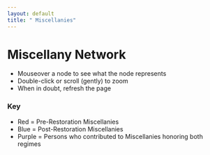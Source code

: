 ```yaml
---
layout: default
title: " Miscellanies"
---
```


# Miscellany Network
- Mouseover a node to see what the node represents
- Double-click or scroll (gently) to zoom
- When in doubt, refresh the page

### Key
- Red = Pre-Restoration Miscellanies
- Blue = Post-Restoration Miscellanies
- Purple = Persons who contributed to Miscellanies honoring both regimes

<style>
div.network {
	font-family: "Helvetica Neue", Helvetica, Arial, sans-serif;
}
.node {
  stroke: #fff;
  stroke-width: 1.5px;
}

.link {
  stroke: #999;
  stroke-opacity: .6;
}
</style>
<script src="http://d3js.org/d3.v3.min.js"></script>
<script>

var width = 600,
    height = 600;

var color = d3.scale.category20();

var size = d3.scale.linear()
	  .domain([0,10])
      .range([5,15]);

var force = d3.layout.force()
    .charge(-120)
    .linkDistance(70)
    .size([width, height]);

var svg = d3.select("div#network").append("svg")
    .attr("width", width)
    .attr("height", height)
	.attr("pointer-events", "all")
	.call(d3.behavior.zoom().on("zoom", redraw));

var vis = svg
.append("svg:g");

function redraw() {
	vis.attr("transform",
	"translate(" + d3.event.translate + ")"
	+ " scale(" + d3.event.scale + ")");
	}

d3.json("/miscellany_network.json", function(error, graph) {
  force
      .nodes(graph.nodes)
      .links(graph.links)
      .start();

//	var borderPath = svg.append("rect")
//		  .attr("x", 0)
//		  .attr("y", 0)
//		  .attr("height", height)
//		  .attr("width", width)
//		  .style("stroke", "#000000")
//		  .style("fill", "none")
//		  .style("stroke-width", "1px");

  var link = vis.selectAll(".link")
      .data(graph.links)
    .enter().append("line")
      .attr("class", "link")
      .style("stroke-width", function(d) { return Math.sqrt(d.value); });

  var node = vis.selectAll(".node")
      .data(graph.nodes)
      .enter().append("circle")
      .attr("class", "node")
//      .attr("r", function(d){ if (d.group==1 || d.group==2) {return size(d.weight);} else {return 5;};})
      .attr("r", function(d) { if (d.group >2) {return size(d.weight);} else {return 20;};})
//      .attr("r", 5)
      .style("fill", function(d) {if (d.group==1) {return "red"; } else if (d.group==2) {return "blue"; } else if (d.group==3 || d.group==5) { return "#999"; } else {return "purple";};})
      .call(force.drag);

  node.append("title")
      .text(function(d) { return d.name; });
      
       // http://stackoverflow.com/a/19125306
		  // On node hover, examine the links to see if their
		  // source or target properties match the hovered node.
		  node.on('mouseover', function(d) {
		    link.style('stroke', function(l) {
		      if (d === l.source || d === l.target)
		        return "#0000FF";
		      else
		        return "#fff";
		      });
		  });

		  // Set the stroke width back to normal when mouse leaves the node.
		  node.on('mouseout', function() {
		    link.style('stroke', "#999");
		  });

  
  force.on("tick", function() {
    link.attr("x1", function(d) { return d.source.x; })
        .attr("y1", function(d) { return d.source.y; })
        .attr("x2", function(d) { return d.target.x; })
        .attr("y2", function(d) { return d.target.y; });

    node.attr("cx", function(d) { return d.x; })
        .attr("cy", function(d) { return d.y; });
    
  });
});

</script>

<div id="network"></div>
